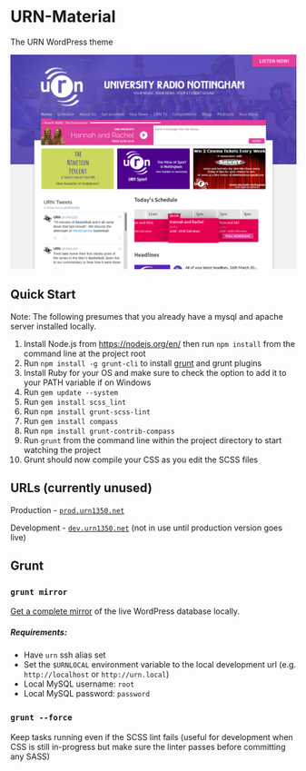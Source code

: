 # URN-Material
The URN WordPress theme

![Theme preview](/screenshot.png?raw=true "Theme design")

## Quick Start
Note: The following presumes that you already have a mysql and apache server installed locally.

1. Install Node.js from https://nodejs.org/en/ then run <code>npm install</code> from the command line at the project root
2. Run <code>npm install -g grunt-cli</code> to install [grunt](https://github.com/gruntjs/grunt) and grunt plugins
3. Install Ruby for your OS and make sure to check the option to add it to your PATH variable if on Windows
4. Run <code>gem update --system</code>
5. Run <code>gem install scss_lint</code>
6. Run <code>npm install grunt-scss-lint</code>
7. Run <code>gem install compass</code>
8. Run <code>npm install grunt-contrib-compass</code>
9. Run <code>grunt</code> from the command line within the project directory to start watching the project
10. Grunt should now compile your CSS as you edit the SCSS files

## URLs (currently unused)
Production - [`prod.urn1350.net`](http://prod.urn1350.net)

Development - [`dev.urn1350.net`](http://dev.urn1350.net) (not in use until production version goes live)

## Grunt
### `grunt mirror`
[Get a complete mirror](https://github.com/URN/URN-Material/blob/94177fc0245dcfbde6c5d6365ef6b42ff3dca9e1/Gruntfile.js#L34-L37) of the live WordPress database locally.

##### Requirements:
- Have `urn` ssh alias set
- Set the `$URNLOCAL` environment variable to the local development url (e.g. `http://localhost` or `http://urn.local`)
- Local MySQL username: `root`
- Local MySQL password: `password`

### `grunt --force`
Keep tasks running even if the SCSS lint fails (useful for development when CSS is still in-progress but make sure the linter passes before committing any SASS)
